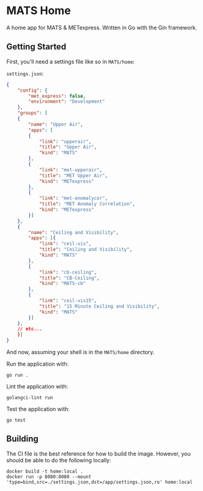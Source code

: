 # MATS Home

A home app for MATS & METexpress. Written in Go with the Gin framework.

## Getting Started

First, you'll need a settings file like so in `MATS/home`:

`settings.json`:
```json
{
    "config": {
        "met_express": false,
        "environment": "Development"
    },
    "groups": [
    {
        "name": "Upper Air",
        "apps": [
        {
            "link": "upperair",
            "title": "Upper Air",
            "kind": "MATS"
        },
        {
            "link": "met-upperair",
            "title": "MET Upper Air",
            "kind": "METexpress"
        },
        {
            "link": "met-anomalycor",
            "title": "MET Anomaly Correlation",
            "kind": "METexpress"
        }]
    },
    {
        "name": "Ceiling and Visibility",
        "apps": [{
            "link": "ceil-vis",
            "title": "Ceiling and Visibility",
            "kind": "MATS"
        },
        {
            "link": "cb-ceiling",
            "title": "CB-Ceiling",
            "kind": "MATS-cb"
        },
        {
            "link": "ceil-vis15",
            "title": "15 Minute Ceiling and Visibility",
            "kind": "MATS"
        }]
    },
    // etc...
    }]
}
```

And now, assuming your shell is in the `MATS/home` directory.

Run the application with:

```console
go run .
```

Lint the application with:

```console
golangci-lint run
```

Test the application with:

```console
go test
```

## Building

The CI file is the best reference for how to build the image. However, you should be able to do the following locally:

```console
docker build -t home:local .
docker run -p 8080:8080 --mount 'type=bind,src=./settings.json,dst=/app/settings.json,ro' home:local
```
